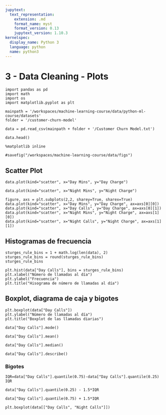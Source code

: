```yaml
---
jupytext:
  text_representation:
    extension: .md
    format_name: myst
    format_version: 0.13
    jupytext_version: 1.10.3
kernelspec:
  display_name: Python 3
  language: python
  name: python3
---
```


# 3 - Data Cleaning - Plots

```{code-cell} ipython3
import pandas as pd
import math
import os
import matplotlib.pyplot as plt

mainpath = '/workspaces/machine-learning-course/data/python-ml-course/datasets'
folder = '/customer-churn-model'

data = pd.read_csv(mainpath + folder + '/Customer Churn Model.txt')
```

```{code-cell} ipython3
data.head()
```

```{code-cell} ipython3
%matplotlib inline
```

```{code-cell} ipython3
#savefig("/workspaces/machine-learning-course/data/figs")
```

## Scatter Plot

```{code-cell} ipython3
data.plot(kind="scatter", x="Day Mins", y="Day Charge")
```

```{code-cell} ipython3
data.plot(kind="scatter", x="Night Mins", y="Night Charge")
```

```{code-cell} ipython3
figure, axs = plt.subplots(2,2, sharey=True, sharex=True)
data.plot(kind="scatter", x="Day Mins", y="Day Charge", ax=axs[0][0])
data.plot(kind="scatter", x="Day Calls", y="Day Charge", ax=axs[0][1])
data.plot(kind="scatter", x="Night Mins", y="Night Charge", ax=axs[1][0])
data.plot(kind="scatter", x="Night Calls", y="Night Charge", ax=axs[1][1])
```

## Histogramas de frecuencia

```{code-cell} ipython3
sturges_rule_bins = 1 + math.log(len(data), 2)
sturges_rule_bins = round(sturges_rule_bins)
sturges_rule_bins
```

```{code-cell} ipython3
plt.hist(data["Day Calls"], bins = sturges_rule_bins)
plt.xlabel("Número de llamadas al día")
plt.ylabel("Frecuencia")
plt.title("Hisograma de número de llamadas al día")
```

## Boxplot, diagrama de caja y bigotes

```{code-cell} ipython3
plt.boxplot(data["Day Calls"])
plt.ylabel("Número de llamadas al día")
plt.title("Boxplot de las llamadas diarias")
```

```{code-cell} ipython3
data["Day Calls"].mode()
```

```{code-cell} ipython3
data["Day Calls"].mean()
```

```{code-cell} ipython3
data["Day Calls"].median()
```

```{code-cell} ipython3
data["Day Calls"].describe()
```

### Bigotes

```{code-cell} ipython3
IQR=data["Day Calls"].quantile(0.75)-data["Day Calls"].quantile(0.25)
IQR
```

```{code-cell} ipython3
data["Day Calls"].quantile(0.25) - 1.5*IQR
```

```{code-cell} ipython3
data["Day Calls"].quantile(0.75) + 1.5*IQR
```

```{code-cell} ipython3
plt.boxplot(data[["Day Calls", "Night Calls"]])
```
